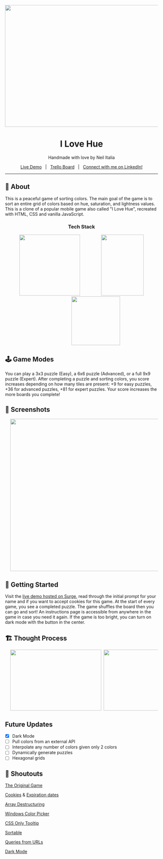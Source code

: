 <div align="center">
<img src="https://i.imgur.com/76Bw0ti.png" width="800" height="400" />
<h1 align="center">I Love Hue</h1>

Handmade with love by Neil Italia

[Live Demo](https://ilovehue.surge.sh/)&nbsp;&nbsp;&nbsp;|&nbsp;&nbsp;&nbsp;[Trello Board](https://trello.com/b/B9M9YXxq)&nbsp;&nbsp;&nbsp;|&nbsp;&nbsp;&nbsp;[Connect with me on LinkedIn!](https://www.linkedin.com/in/neilitalia/)

</div>

***


## 📝 About

This is a peaceful game of sorting colors. The main goal of the game is to sort an entire grid of colors based on hue, saturation, and lightness values. This is a clone of a popular mobile game also called "I Love Hue", recreated with HTML, CSS and vanilla JavaScript.


<div align="center">
  <h3>Tech Stack</h3>
  <img src="https://upload.wikimedia.org/wikipedia/commons/thumb/6/61/HTML5_logo_and_wordmark.svg/120px-HTML5_logo_and_wordmark.svg.png" width="200" height="200" />&nbsp;&nbsp;&nbsp;&nbsp;&nbsp;&nbsp;&nbsp;&nbsp;&nbsp;&nbsp;&nbsp;&nbsp;&nbsp;&nbsp;&nbsp;&nbsp;&nbsp;&nbsp;<img src="https://upload.wikimedia.org/wikipedia/commons/thumb/d/d5/CSS3_logo_and_wordmark.svg/120px-CSS3_logo_and_wordmark.svg.png" width="140" height="200" />&nbsp;&nbsp;&nbsp;&nbsp;&nbsp;&nbsp;&nbsp;&nbsp;&nbsp;&nbsp;&nbsp;&nbsp;&nbsp;&nbsp;&nbsp;&nbsp;&nbsp;&nbsp;&nbsp;&nbsp;&nbsp;&nbsp;&nbsp;&nbsp;<img src="https://upload.wikimedia.org/wikipedia/commons/thumb/9/99/Unofficial_JavaScript_logo_2.svg/512px-Unofficial_JavaScript_logo_2.svg.png" width="160" height="160" />
</div>

## 🕹 Game Modes

You can play a 3x3 puzzle (Easy), a 6x6 puzzle (Advanced), or a full 9x9 puzzle (Expert). After completing a puzzle and sorting colors, you score increases depending on how many tiles are present: +9 for easy puzzles, +36 for advanced puzzles, +81 for expert puzzles. Your score increases the more boards you complete!


## 📸 Screenshots

<div align="center"><pre>
  <img src="https://i.imgur.com/NdzHyyX.png" width="700" height="500" />&nbsp;<img src="https://i.imgur.com/XIxBAcO.png" width="700" height="500" />&nbsp;<img src="https://i.imgur.com/tYVxWvF.png" width="700" height="500" />&nbsp;<img src="https://i.imgur.com/vRjshke.png" width="700" height="500" />&nbsp;<img src="https://i.imgur.com/qap5IXS.png" width="700" height="500" />
</pre></div>


## 🚦 Getting Started 

Visit the [live demo hosted on Surge](https://ilovehue.surge.sh/), read through the initial prompt for your name and if you want to accept cookies for this game. At the start of every game, you see a completed puzzle. The game shuffles the board then you can go and sort! An instructions page is accessible from anywhere in the game in case you need it again. If the game is too bright, you can turn on dark mode with the button in the center.


## 🏗 Thought Process

<div align="center"><pre>
  <img src="https://i.imgur.com/hGHYsIy.png" width="300" height="200" />&nbsp;<img src="https://i.imgur.com/BFjkQfm.png" width="300" height="200" />&nbsp;<img src="https://i.imgur.com/Z4MKllF.png" width="300" height="200" />
</pre></div>

## Future Updates

- [x] Dark Mode
- [ ] Pull colors from an external API
- [ ] Interpolate any number of colors given only 2 colors
- [ ] Dynamically generate puzzles
- [ ] Hexagonal grids

## 📢 Shoutouts

[The Original Game](http://i-love-hue.com/)

[Cookies](https://gist.github.com/rendro/525bbbf85e84fa9042c2) & [Expiration dates](https://www.tutorialrepublic.com/javascript-tutorial/javascript-cookies.php)

[Array Destructuring](https://stackoverflow.com/questions/872310/javascript-swap-array-elements/872317#872317)

[Windows Color Picker](https://docs.microsoft.com/en-us/windows/powertoys/color-picker)

[CSS Only Tooltip](https://blog.logrocket.com/creating-beautiful-tooltips-with-only-css/)

[Sortable](https://github.com/SortableJS/Sortable)

[Queries from URLs](https://gomakethings.com/getting-values-from-a-url-with-vanilla-js/)

[Dark Mode](https://css-tricks.com/a-complete-guide-to-dark-mode-on-the-web/)
